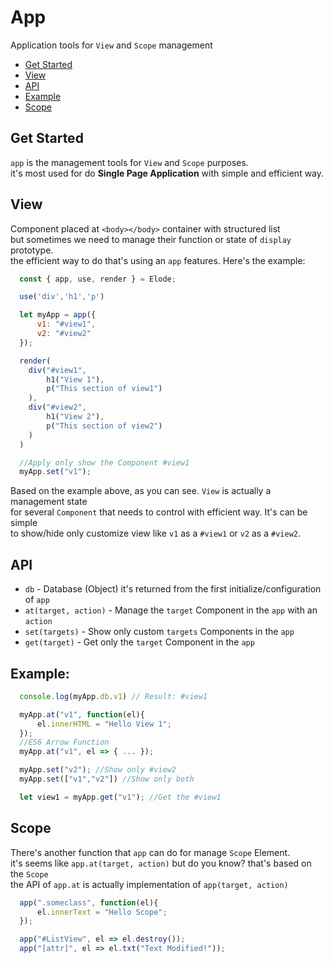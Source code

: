 # App
Application tools for `View` and `Scope` management

- [Get Started](https://github.com/equneko/elode/blob/main/docs/reference/app.md#get-started)
- [View](https://github.com/equneko/elode/blob/main/docs/reference/app.md#app)
- [API](https://github.com/equneko/elode/blob/main/docs/reference/app.md#api)
- [Example](https://github.com/equneko/elode/blob/main/docs/reference/app.md#example)
- [Scope](https://github.com/equneko/elode/blob/main/docs/reference/app.md#scope)

## Get Started
`app` is the management tools for `View` and `Scope` purposes. <br>
it's most used for do **Single Page Application** with simple and efficient way. <br>

## View
Component placed at `<body></body>` container with structured list <br>
but sometimes we need to manage their function or state of `display` prototype. <br>
the efficient way to do that's using an `app` features. Here's the example:
```javascript
  const { app, use, render } = Elode;

  use('div','h1','p')

  let myApp = app({
      v1: "#view1",
      v2: "#view2"
  });

  render(
    div("#view1",
        h1("View 1"),
        p("This section of view1")
    ),
    div("#view2",
        h1("View 2"),
        p("This section of view2")
    )
  )

  //Apply only show the Component #view1
  myApp.set("v1");
```
Based on the example above, as you can see. `View` is actually a management state <br>
for several `Component` that needs to control with efficient way. It's can be simple <br>
to show/hide only customize view like `v1` as a `#view1` or `v2` as a `#view2`.

## API
- `db` - Database (Object) it's returned from the first initialize/configuration of `app`
- `at(target, action)` - Manage the `target` Component in the `app` with an `action`
- `set(targets)` - Show only custom `targets` Components in the `app`
- `get(target)` - Get only the `target` Component in the `app`

## Example:
```javascript
  console.log(myApp.db.v1) // Result: #view1
```
```javascript
  myApp.at("v1", function(el){
      el.innerHTML = "Hello View 1";
  });
  //ES6 Arrow Function
  myApp.at("v1", el => { ... });
```
```javascript
  myApp.set("v2"); //Show only #view2
  myApp.set(["v1","v2"]) //Show only both
```
```javascript
  let view1 = myApp.get("v1"); //Get the #view1
```

## Scope
There's another function that `app` can do for manage `Scope` Element. <br>
it's seems like `app.at(target, action)` but do you know? that's based on the `Scope` <br>
the API of `app.at` is actually implementation of `app(target, action)` <br>
```javascript
  app(".someclass", function(el){
      el.innerText = "Hello Scope";
  });

  app("#ListView", el => el.destroy());
  app("[attr]", el => el.txt("Text Modified!"));
```
